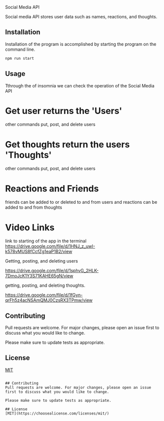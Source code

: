  Social Media API

Social media API stores user data such as names, reactions, and thoughts.

## Installation

Installation of the program is accomplished by starting the program on the command line.

```bash
npm run start
```

## Usage

Tthrough the of insomnia we can check the operation of the Social Media API

# Get user returns the 'Users'
other commands put, post, and delete users

#  Get thoughts return the users 'Thoughts'
other commands put, post, and delete users

# Reactions and Friends 
friends can be added to or deleted to and from users and reactions can be added to and from thoughts

# Video Links
link to starting of the app in the terminal
 https://drive.google.com/file/d/1HNJ_z_uwI-k578vMUS8fCcfZg1eaP1B2/view 

Getting, posting, and deleting users

https://drive.google.com/file/d/1sphvG_2HLK-7DmoJcK1Y3S71KAHE65gN/view

getting, posting, and deleting thoughts.

https://drive.google.com/file/d/1fGyn-qrFh5z4acNSAmQMJ0CzsRX3TPmw/view

## Contributing
Pull requests are welcome. For major changes, please open an issue first to discuss what you would like to change.

Please make sure to update tests as appropriate.

## License
[MIT](https://choosealicense.com/licenses/mit/)
```

## Contributing
Pull requests are welcome. For major changes, please open an issue first to discuss what you would like to change.

Please make sure to update tests as appropriate.

## License
[MIT](https://choosealicense.com/licenses/mit/)